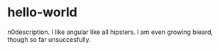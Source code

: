 # hello-world
n0description.
I like angular like all hipsters. 
I am even growing bieard, though so far unsuccesfully.
